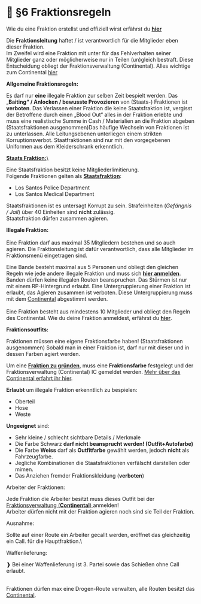 # 👬 §6 Fraktionsregeln

Wie du eine Fraktion erstellst und offiziell wirst erfährst du [**hier**](../readme/11-wie-wird-meine-fraktion-bande-offiziell.md)

Die **Fraktionsleitung** haftet / ist verantwortlich für die Mitglieder eben dieser Fraktion.\
Im Zweifel wird eine Fraktion mit unter für das Fehlverhalten seiner Mitglieder ganz oder möglicherweise nur in Teilen (un)gleich bestraft. Diese Entscheidung obliegt der Fraktionsverwaltung (Continental). Alles wichtige zum Continental [hier](../readme/9-continental.md)

**Allgemeine Fraktionsregeln:**

Es darf nur **eine** illegale Fraktion zur selben Zeit bespielt werden. Das „**Baiting“ / Anlocken / bewusste Provozieren** von (Staats-) Fraktionen ist **verboten**. Das Verlassen einer Fraktion die keine Staatsfraktion ist, vergisst der Betroffene durch einen „Blood Out“ alles in der Fraktion erlebte und muss eine realistische Summe in Cash / Materialien an die Fraktion abgeben (Staatsfraktionen ausgenommen)Das häufige Wechseln von Fraktionen ist zu unterlassen. Alle Leitungsebenen unterliegen einem strikten Korruptionsverbot. Staatfraktionen sind nur mit den vorgegebenen Uniformen aus dem Kleiderschrank erkenntlich.

[**Staats Fraktion:**](../staatsfraktion.md)\


Eine Staatsfraktion besitzt keine Mitgliederlimitierung.\
Folgende Fraktionen gelten als [**Staatsfraktion**](../staatsfraktion.md):

* Los Santos Police Department
* Los Santos Medical Department

Staatsfraktionen ist es untersagt Korrupt zu sein. Strafeinheiten (_Gefängnis / Jail_) über 40 Einheiten sind **nicht** zulässig. \
Staatsfraktion dürfen zusammen agieren.

**Illegale Fraktion:**\
\
Eine Fraktion darf aus maximal 35 Mitgliedern bestehen und so auch agieren. Die Fraktionsleitung ist dafür verantwortlich, dass alle Mitglieder im Fraktionsmenü eingetragen sind.

Eine Bande besteht maximal aus 5 Personen und obliegt den gleichen Regeln wie jede andere illegale Fraktion und muss sich [**hier anmelden**](../readme/11-wie-wird-meine-fraktion-bande-offiziell.md). \
Banden dürfen keine illegalen Routen beanspruchen. Das Stürmen ist nur mit einem RP-Hintergrund erlaubt. Eine Untergruppierung einer Fraktion ist erlaubt, das Agieren zusammen ist verboten. Diese Untergruppierung muss mit dem [Continental](../readme/9-continental.md) abgestimmt werden.  \
\
Eine Fraktion besteht aus mindestens 10 Mitglieder und obliegt den Regeln des Continental. Wie du deine Fraktion anmeldest, erfährst du [**hier**](../readme/11-wie-wird-meine-fraktion-bande-offiziell.md).

**Fraktionsoutfits:**

Fraktionen müssen eine eigene Fraktionsfarbe haben!  (Staatsfraktionen ausgenommen) Sobald man in einer Fraktion ist, darf nur mit dieser und in dessen Farben agiert werden.

Um eine [**Fraktion zu gründen**](../readme/11-wie-wird-meine-fraktion-bande-offiziell.md), muss eine **Fraktionsfarbe** festgelegt und der Fraktionsverwaltung (Continental) IC gemeldet werden. [Mehr über das Continental erfahrt ihr hier](../readme/9-continental.md).

**Erlaubt** um illegale Fraktion erkenntlich zu bespielen:

* Oberteil
* Hose
* Weste

**Ungeeignet** sind:

* Sehr kleine / schlecht sichtbare Details / Merkmale
* Die Farbe Schwarz **darf nicht beansprucht werden! (Outfit+Autofarbe)**
* Die Farbe **Weiss** darf als **Outfitfarbe** gewählt werden, jedoch **nicht** als Fahrzeugfarbe.
* Jegliche Kombinationen die Staatsfraktionen verfälscht darstellen oder mimen.
* Das Anziehen fremder Fraktionskleidung (**verboten**)

Arbeiter der Fraktionen:

Jede Fraktion die Arbeiter besitzt muss dieses Outfit bei der [Fraktionsverwaltung (**Continental**) ](../readme/11-wie-wird-meine-fraktion-bande-offiziell.md)anmelden!\
Arbeiter dürfen nicht mit der Fraktion agieren noch sind sie Teil der Fraktion.

Ausnahme:

Sollte auf einer Route ein Arbeiter gecallt werden, eröffnet das gleichzeitig ein Call. für die Hauptfraktion.\


Waffenlieferung:

❱ Bei einer Waffenlieferung ist 3. Partei sowie das Schießen ohne Call erlaubt.

\
Fraktionen dürfen max eine Drogen-Route verwalten, alle Routen besitzt das [Continental](../readme/9-continental.md).
